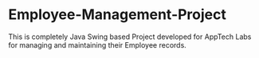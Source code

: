 # Employee-Management-Project

This is completely Java Swing based Project developed for AppTech Labs for managing and maintaining their Employee records.

